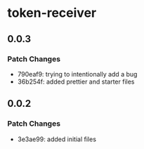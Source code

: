 # token-receiver

## 0.0.3

### Patch Changes

- 790eaf9: trying to intentionally add a bug
- 36b254f: added prettier and starter files

## 0.0.2

### Patch Changes

- 3e3ae99: added initial files
